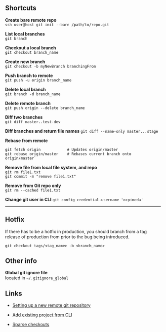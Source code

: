 ## Shortcuts  

**Create bare remote repo**  
`ssh user@host git init --bare /path/to/repo.git`  

**List local branches**  
`git branch`  

**Checkout a local branch**  
`git checkout branch_name`  

**Create new branch**  
`git checkout -b myNewBranch branchingFrom`

**Push branch to remote**   
`git push -u origin branch_name`  

**Delete local branch**  
`git branch -d branch_name`  

**Delete remote branch**  
`git push origin --delete branch_name`  

**Diff two branches**  
`git diff master..test-dev`  

**Diff branches and return file names**
`git diff --name-only master...stage`

**Rebase from remote**  
```
git fetch origin            # Updates origin/master    
git rebase origin/master    # Rebases current branch onto origin/master`  
```

**Remove file from local file system, and repo**  
`git rm file1.txt`  
`git commit -m "remove file1.txt"`

**Remove from Git repo only**  
`git rm --cached file1.txt`

**Change git user in CLI**
`git config credential.username 'ocpineda'`

---

## Hotfix
If there has to be a hotfix in production, you should branch from a tag release of production from prior to the bug being introduced.

`git checkout tags/<tag_name> -b <branch_name>`

<!-- ***************************************************************** -->

## Other info

**Global git ignore file**    
located in `~/.gitignore_global`

<!-- ***************************************************************** -->

## Links

 - [Setting up a new remote git repository](https://gist.github.com/toolmantim/569530)

- [Add existing project from CLI](https://help.github.com/articles/adding-an-existing-project-to-github-using-the-command-line/)

- [Sparse checkouts](https://briancoyner.github.io/2013/06/05/git-sparse-checkout.html)
